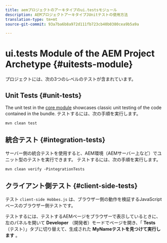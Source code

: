 ```yaml
---
title: aemプロジェクトのアーキタイプのui.testsモジュール
description: AEMプロジェクトアーキタイプJUnitテストの使用方法
translation-type: tm+mt
source-git-commit: 93a7ba6b8a972d111fb723cb40b0380cea9b5a9a

---
```



# ui.tests Module of the AEM Project Archetype {#uitests-module}

プロジェクトには、次の3つのレベルのテストが含まれています。

## Unit Tests {#unit-tests}

The unit test in the [core module](core.md) showcases classic unit testing of the code contained in the bundle. テストするには、次の手順を実行します。

```
mvn clean test
```

## 統合テスト {#integration-tests}

サーバー側の統合テストを使用すると、AEM環境（AEMサーバー上など）でユニット型のテストを実行できます。 テストするには、次の手順を実行します。

```
mvn clean verify -PintegrationTests
```

## クライアント側テスト {#client-side-tests}

テスト `client-side Hobbes.js` は、ブラウザー側の動作を検証するJavaScriptベースのブラウザー側テストです。

テストするには、テストするAEMページをブラウザーで表示しているときに、左のパネルを開いて **Developer** （開発者）モードでページを開き、「 **Tests** （テスト）」タブに切り替えて、生成された **MyNameテストを見つけて実行します** 。
